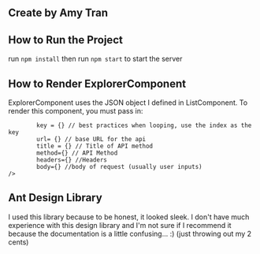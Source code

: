 ## Create by Amy Tran 

## How to Run the Project
run `npm install` 
then run `npm start` to start the server


## How to Render ExplorerComponent

ExplorerComponent uses the JSON object I defined in ListComponent. 
To render this component, you must pass in:
  ```<ExplorerComponent
          key = {} // best practices when looping, use the index as the key
          url= {} // base URL for the api 
          title = {} // Title of API method
          method={} // API Method
          headers={} //Headers
          body={} //body of request (usually user inputs)
  />
 ```

## Ant Design Library
  
I used this library because to be honest, it looked sleek. I don't have much experience with this design library 
and I'm not sure if I recommend it because the documentation is a little confusing... :) (just throwing out my 2 cents)

